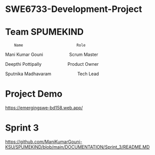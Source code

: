 # SWE6733-Development-Project

# Team SPUMEKIND
        Name                        Role
        
  Mani Kumar Gouni &emsp; &emsp; &emsp;Scrum Master
  
  Deepthi Pottipally &emsp; &emsp; &emsp;Product Owner
  
  Sputnika Madhavaram &emsp; &emsp; &emsp;Tech Lead

# Project Demo
https://emergingswe-bd158.web.app/

# Sprint 3
https://github.com/ManiKumarGouni-KSU/SPUMEKIND/blob/main/DOCUMENTATION/Sprint_3/README.MD

